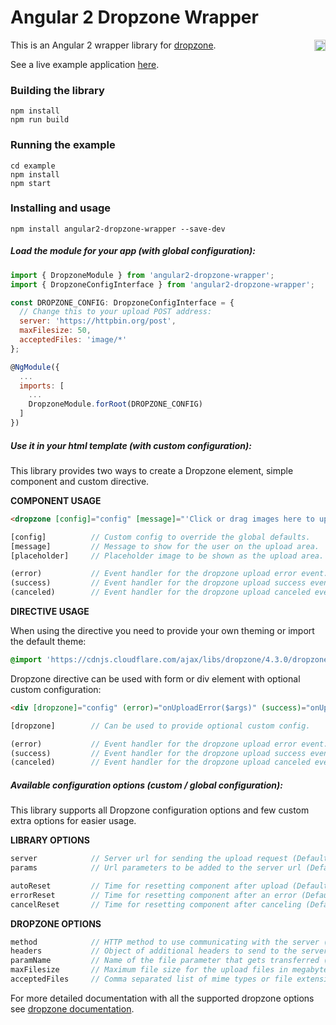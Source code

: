 # Angular 2 Dropzone Wrapper

<a href="https://badge.fury.io/js/angular2-dropzone-wrapper"><img src="https://badge.fury.io/js/angular2-dropzone-wrapper.svg" align="right" alt="npm version" height="18"></a>

This is an Angular 2 wrapper library for [dropzone](http://www.dropzonejs.com/).

See a live example application <a href="https://zefoy.github.io/angular2-dropzone-wrapper/">here</a>.

### Building the library

    npm install
    npm run build

### Running the example

    cd example
    npm install
    npm start

### Installing and usage

    npm install angular2-dropzone-wrapper --save-dev

##### Load the module for your app (with global configuration):

```javascript
import { DropzoneModule } from 'angular2-dropzone-wrapper';
import { DropzoneConfigInterface } from 'angular2-dropzone-wrapper';

const DROPZONE_CONFIG: DropzoneConfigInterface = {
  // Change this to your upload POST address:
  server: 'https://httpbin.org/post',
  maxFilesize: 50,
  acceptedFiles: 'image/*'
};

@NgModule({
  ...
  imports: [
    ...
    DropzoneModule.forRoot(DROPZONE_CONFIG)
  ]
})
```

##### Use it in your html template (with custom configuration):

This library provides two ways to create a Dropzone element, simple component and custom directive.

**COMPONENT USAGE**

```html
<dropzone [config]="config" [message]="'Click or drag images here to upload'" (error)="onUploadError($args)" (success)="onUploadSuccess($args)"></dropzone>
```

```javascript
[config]          // Custom config to override the global defaults.
[message]         // Message to show for the user on the upload area.
[placeholder]     // Placeholder image to be shown as the upload area.

(error)           // Event handler for the dropzone upload error event.
(success)         // Event handler for the dropzone upload success event.
(canceled)        // Event handler for the dropzone upload canceled event.
```

**DIRECTIVE USAGE**

When using the directive you need to provide your own theming or import the default theme:

```css
@import 'https://cdnjs.cloudflare.com/ajax/libs/dropzone/4.3.0/dropzone.min.css';
```

Dropzone directive can be used with form or div element with optional custom configuration:

```html
<div [dropzone]="config" (error)="onUploadError($args)" (success)="onUploadSuccess($args)"></div>
```

```javascript
[dropzone]        // Can be used to provide optional custom config.

(error)           // Event handler for the dropzone upload error event.
(success)         // Event handler for the dropzone upload success event.
(canceled)        // Event handler for the dropzone upload canceled event.
```

##### Available configuration options (custom / global configuration):

This library supports all Dropzone configuration options and few custom extra options for easier usage.

**LIBRARY OPTIONS**

```javascript
server            // Server url for sending the upload request (Default: '').
params            // Url parameters to be added to the server url (Default: null).

autoReset         // Time for resetting component after upload (Default: null).
errorReset        // Time for resetting component after an error (Default: null).
cancelReset       // Time for resetting component after canceling (Default: null).
```

**DROPZONE OPTIONS**

```javascript
method            // HTTP method to use communicating with the server (Default: 'post').
headers           // Object of additional headers to send to the server (Default: null).
paramName         // Name of the file parameter that gets transferred (Default: 'file').
maxFilesize       // Maximum file size for the upload files in megabytes (Default: null).
acceptedFiles     // Comma separated list of mime types or file extensions (Default: null).
```

For more detailed documentation with all the supported dropzone options see [dropzone documentation](http://www.dropzonejs.com/#configuration-options).
